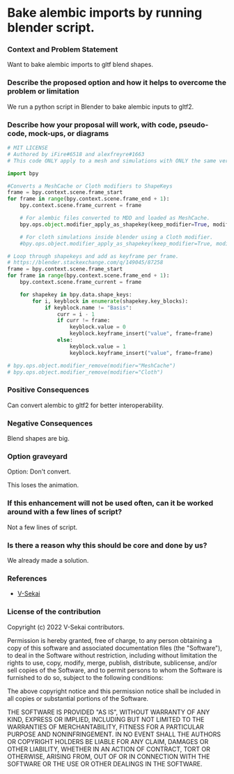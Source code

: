 # Bake alembic imports by running blender script. 

### Context and Problem Statement

Want to bake alembic imports to gltf blend shapes.

### Describe the proposed option and how it helps to overcome the problem or limitation

We run a python script in Blender to bake alembic inputs to gltf2.

### Describe how your proposal will work, with code, pseudo-code, mock-ups, or diagrams

```python
# MIT LICENSE
# Authored by iFire#6518 and alexfreyre#1663
# This code ONLY apply to a mesh and simulations with ONLY the same vertex number

import bpy

#Converts a MeshCache or Cloth modifiers to ShapeKeys
frame = bpy.context.scene.frame_start
for frame in range(bpy.context.scene.frame_end + 1):
    bpy.context.scene.frame_current = frame

    # For alembic files converted to MDD and loaded as MeshCache.
    bpy.ops.object.modifier_apply_as_shapekey(keep_modifier=True, modifier="MeshCache")

    # For cloth simulations inside blender using a Cloth modifier.
    #bpy.ops.object.modifier_apply_as_shapekey(keep_modifier=True, modifier="Cloth")

# Loop through shapekeys and add as keyframe per frame.
# https://blender.stackexchange.com/q/149045/87258
frame = bpy.context.scene.frame_start
for frame in range(bpy.context.scene.frame_end + 1):
    bpy.context.scene.frame_current = frame

    for shapekey in bpy.data.shape_keys:
        for i, keyblock in enumerate(shapekey.key_blocks):
            if keyblock.name != "Basis":
                curr = i - 1
                if curr != frame:
                    keyblock.value = 0
                    keyblock.keyframe_insert("value", frame=frame)
                else:
                    keyblock.value = 1
                    keyblock.keyframe_insert("value", frame=frame)

# bpy.ops.object.modifier_remove(modifier="MeshCache")
# bpy.ops.object.modifier_remove(modifier="Cloth")
```

### Positive Consequences

Can convert alembic to gltf2 for better interoperability.

### Negative Consequences

Blend shapes are big.

### Option graveyard

Option: Don't convert.

This loses the animation.

### If this enhancement will not be used often, can it be worked around with a few lines of script?

Not a few lines of script.

### Is there a reason why this should be core and done by us?

We already made a solution.

### References

- [V-Sekai](https://v-sekai.org/)


### License of the contribution

Copyright (c) 2022 V-Sekai contributors.

Permission is hereby granted, free of charge, to any person obtaining a copy of this software and associated documentation files (the "Software"), to deal in the Software without restriction, including without limitation the rights to use, copy, modify, merge, publish, distribute, sublicense, and/or sell copies of the Software, and to permit persons to whom the Software is furnished to do so, subject to the following conditions:

The above copyright notice and this permission notice shall be included in all copies or substantial portions of the Software.

THE SOFTWARE IS PROVIDED "AS IS", WITHOUT WARRANTY OF ANY KIND, EXPRESS OR IMPLIED, INCLUDING BUT NOT LIMITED TO THE WARRANTIES OF MERCHANTABILITY, FITNESS FOR A PARTICULAR PURPOSE AND NONINFRINGEMENT. IN NO EVENT SHALL THE AUTHORS OR COPYRIGHT HOLDERS BE LIABLE FOR ANY CLAIM, DAMAGES OR OTHER LIABILITY, WHETHER IN AN ACTION OF CONTRACT, TORT OR OTHERWISE, ARISING FROM, OUT OF OR IN CONNECTION WITH THE SOFTWARE OR THE USE OR OTHER DEALINGS IN THE SOFTWARE.
